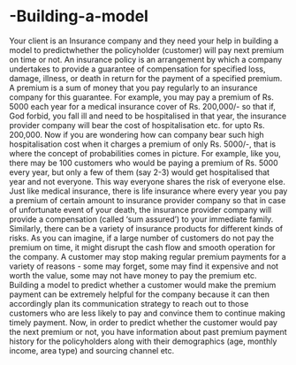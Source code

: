# -Building-a-model
Your client is an Insurance company and they need your help in building a model to predictwhether the policyholder (customer) will pay next premium on time or not.
An insurance policy is an arrangement by which a company undertakes to provide a guarantee of
compensation for specified loss, damage, illness, or death in return for the payment of a specified
premium. A premium is a sum of money that you pay regularly to an insurance company for this
guarantee.
For example, you may pay a premium of Rs. 5000 each year for a medical insurance cover of Rs.
200,000/- so that if, God forbid, you fall ill and need to be hospitalised in that year, the insurance
provider company will bear the cost of hospitalisation etc. for upto Rs. 200,000. Now if you are
wondering how can company bear such high hospitalisation cost when it charges a premium of
only Rs. 5000/-, that is where the concept of probabilities comes in picture. For example, like you,
there may be 100 customers who would be paying a premium of Rs. 5000 every year, but only a
few of them (say 2-3) would get hospitalised that year and not everyone. This way everyone
shares the risk of everyone else.
Just like medical insurance, there is life insurance where every year you pay a premium of certain
amount to insurance provider company so that in case of unfortunate event of your death, the
insurance provider company will provide a compensation (called ‘sum assured’) to your
immediate family. Similarly, there can be a variety of insurance products for different kinds of
risks.
As you can imagine, if a large number of customers do not pay the premium on time, it might
disrupt the cash flow and smooth operation for the company. A customer may stop making
regular premium payments for a variety of reasons - some may forget, some may find it expensive
and not worth the value, some may not have money to pay the premium etc.
Building a model to predict whether a customer would make the premium payment can be
extremely helpful for the company because it can then accordingly plan its communication
strategy to reach out to those customers who are less likely to pay and convince them to
continue making timely payment.
Now, in order to predict whether the customer would pay the next premium or not, you have
information about past premium payment history for the policyholders along with their
demographics (age, monthly income, area type) and sourcing channel etc.
